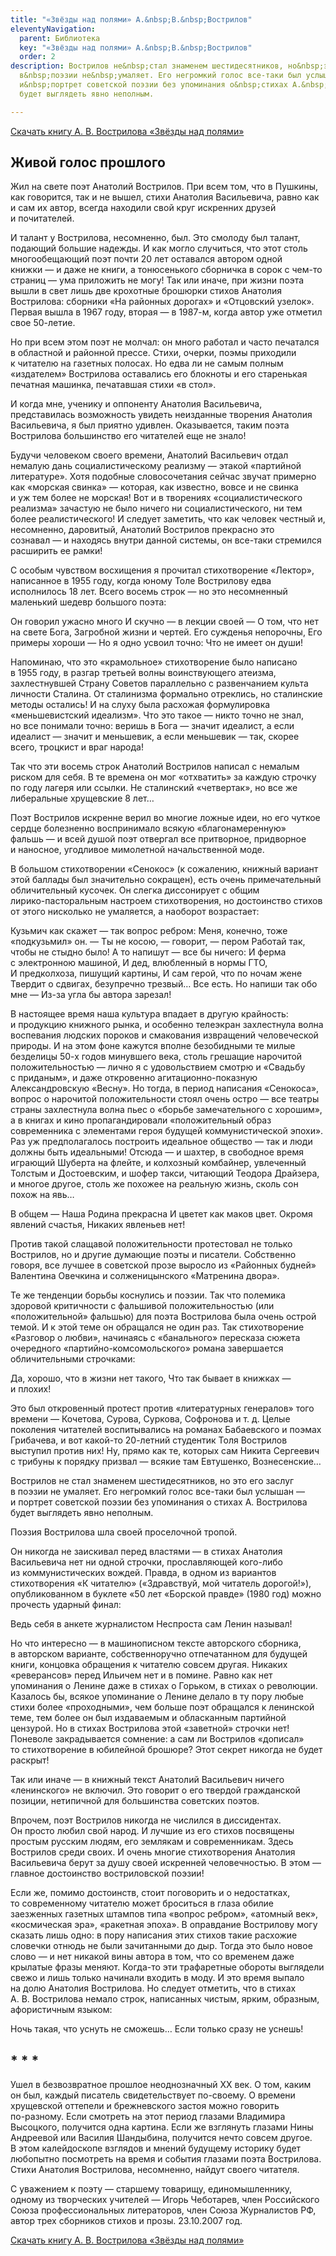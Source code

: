 ```yaml
---
title: "«Звёзды над полями» А.&nbsp;В.&nbsp;Вострилов"
eleventyNavigation:
  parent: Библиотека
  key: "«Звёзды над полями» А.&nbsp;В.&nbsp;Вострилов"
  order: 2
description: Вострилов не&nbsp;стал знаменем шестидесятников, но&nbsp;это его заслуг
  в&nbsp;поэзии не&nbsp;умаляет. Его негромкий голос все-таки был услышан&nbsp;&mdash;
  и&nbsp;портрет советской поэзии без упоминания о&nbsp;стихах А.&nbsp;Вострилова
  будет выглядеть явно неполным.

---
```

[Скачать книгу А. В. Вострилова «Звёзды над полями»](https://drive.google.com/file/d/147Qz_u0Wya6M8hwJTula3C5wUzCKdxF8/view?usp=sharing)

## Живой голос прошлого

Жил на свете поэт Анатолий Вострилов. При всем том, что в Пушкины, как говорится, так и не вышел, стихи Анатолия Васильевича, равно как и сам их автор, всегда находили свой круг искренних друзей и почитателей.

И талант у Вострилова, несомненно, был. Это смолоду был талант, подающий большие надежды. И как могло случиться, что этот столь многообещающий поэт почти 20 лет оставался автором одной книжки — и даже не книги, а тонюсенького сборничка в сорок с <nobr>чем-то</nobr> страниц — ума приложить не могу! Так или иначе, при жизни поэта вышли в свет лишь две крохотные брошюрки стихов Анатолия Вострилова: сборники «На районных дорогах» и «Отцовский узелок». Первая вышла в 1967 году, вторая — в <nobr>1987-м</nobr>, когда автор уже отметил свое <nobr>50-летие</nobr>.

Но при всем этом поэт не молчал: он много работал и часто печатался в областной и районной прессе. Стихи, очерки, поэмы приходили к читателю на газетных полосах. Но едва ли не самым полным «издателем» Вострилова оставались его блокноты и его старенькая печатная машинка, печатавшая стихи «<nobr>в стол</nobr>».

И когда мне, ученику и оппоненту Анатолия Васильевича, представилась возможность увидеть неизданные творения Анатолия Васильевича, я был приятно удивлен. Оказывается, таким поэта Вострилова большинство его читателей еще не знало!

Будучи человеком своего времени, Анатолий Васильевич отдал немалую дань социалистическому реализму — этакой «партийной литературе». Хотя подобные словосочетания сейчас звучат примерно как «морская свинка» — которая, как известно, вовсе и не свинка и уж тем более не морская! Вот и в творениях «социалистического реализма» зачастую не было ничего ни социалистического, ни тем более реалистического! И следует заметить, что как человек честный и, несомненно, даровитый, Анатолий Вострилов прекрасно это сознавал — и находясь внутри данной системы, он <nobr>все-таки</nobr> стремился расширить ее рамки!

С особым чувством восхищения я прочитал стихотворение «Лектор», написанное в 1955 году, когда юному Толе Вострилову едва исполнилось 18 лет.
Всего восемь строк — но это несомненный маленький шедевр большого поэта:

Он говорил ужасно много
И скучно — в лекции своей —
О том, что нет на свете Бога,
Загробной жизни и чертей.
Его сужденья непорочны,
Его примеры хороши —
Но я одно усвоил точно:
Что не имеет он души!

Напоминаю, что это «крамольное» стихотворение было написано в 1955 году, в разгар третьей волны воинствующего атеизма, захлестнувшей Страну Советов параллельно с развенчанием культа личности Сталина. От сталинизма формально отреклись, но сталинские методы остались! И на слуху была расхожая формулировка «меньшевистский идеализм». Что это такое — никто точно не знал, но все понимали точно: веришь в Бога — значит идеалист, а если идеалист — значит и меньшевик, а если меньшевик — так, скорее всего, троцкист и враг народа!

Так что эти восемь строк Анатолий Вострилов написал с немалым риском для себя. В те времена он мог «отхватить» за каждую строчку по году лагеря или ссылки. Не сталинский «четвертак», но все же либеральные хрущевские 8 лет…

Поэт Вострилов искренне верил во многие ложные идеи, но его чуткое сердце болезненно воспринимало всякую «благонамеренную» фальшь — и всей душой поэт отвергал все притворное, придворное и наносное, угодливое мимолетной начальственной моде.

В большом стихотворении «Сенокос» (к сожалению, книжный вариант этой баллады был значительно сокращен), есть очень примечательный обличительный кусочек. Он слегка диссонирует с общим <nobr>лирико-пасторальным</nobr> настроем стихотворения, но достоинство стихов от этого нисколько не умаляется, а наоборот возрастает:

Кузьмич как скажет — так вопрос ребром:
Меня, конечно, тоже «подкузьмил» он.
— Ты не косою, — говорит, — пером
Работай так, чтобы не стыдно было!
А то напишут — все бы ничего:
И ферма с электронною машиной,
И дед, влюбленный в нормы ГТО,
И предколхоза, пишущий картины,
И сам герой, что по ночам жене
Твердит о сдвигах, безупречно трезвый…
Все есть. Но напиши так обо мне —
<nobr>Из-за</nobr> угла бы автора зарезал!

В настоящее время наша культура впадает в другую крайность: и продукцию книжного рынка, и особенно телеэкран захлестнула волна воспевания людских пороков и смакования извращений человеческой природы. И на этом фоне кажутся вполне безобидными те милые безделицы <nobr>50-х</nobr> годов минувшего века, столь грешащие нарочитой положительностью — лично я с удовольствием смотрю и «Свадьбу с приданым», и даже откровенно <nobr>агитационно-показную</nobr> Александровскую «Весну». Но тогда, в период написания «Сенокоса», вопрос о нарочитой положительности стоял очень остро — все театры страны захлестнула волна пьес о «борьбе замечательного с хорошим», а в книгах и кино пропагандировали «положительный образ современника с элементами героя будущей коммунистической эпохи». Раз уж предполагалось построить идеальное общество — так и люди должны быть идеальными! Отсюда — и шахтер, в свободное время играющий Шуберта на флейте, и колхозный комбайнер, увлеченный Толстым и Достоевским, и шофер такси, читающий Теодора Драйзера, и многое другое, столь же похожее на реальную жизнь, сколь сон похож на явь…

В общем —
Наша Родина прекрасна
И цветет как маков цвет.
Окромя явлений счастья,
Никаких явленьев нет!

Против такой слащавой положительности протестовал не только Вострилов, но и другие думающие поэты и писатели. Собственно говоря, все лучшее в советской прозе выросло из «Районных будней» Валентина Овечкина и солженицынского «Матренина двора».

Те же тенденции борьбы коснулись и поэзии. Так что полемика здоровой критичности с фальшивой положительностью (или «положительной» фальшью) для поэта Вострилова была очень острой темой. И к этой теме он обращался не один раз. Так стихотворение «Разговор о любви», начинаясь с «банального» пересказа сюжета очередного <nobr>«партийно-комсомольского»</nobr> романа завершается обличительными строчками:

Да, хорошо, что в жизни нет такого,
Что так бывает в книжках — и плохих!

Это был откровенный протест против «литературных генералов» того времени — Кочетова, Сурова, Суркова, Софронова <nobr>и т. д.</nobr> Целые поколения читателей воспитывались на романах Бабаевского и поэмах Грибачева, и вот <nobr>какой-то</nobr> <nobr>20-летний</nobr> студентик Толя Вострилов выступил против них! Ну, прямо как те, которых сам Никита Сергеевич с трибуны к порядку призвал — всякие там Евтушенко, Вознесенские…

Вострилов не стал знаменем шестидесятников, но это его заслуг в поэзии не умаляет. Его негромкий голос <nobr>все-таки</nobr> был услышан — и портрет советской поэзии без упоминания о стихах А. Вострилова будет выглядеть явно неполным.

Поэзия Вострилова шла своей проселочной тропой.

Он никогда не заискивал перед властями — в стихах Анатолия Васильевича нет ни одной строчки, прославляющей <nobr>кого-либо</nobr> из коммунистических вождей. Правда, в одном из вариантов стихотворения «К читателю» («Здравствуй, мой читатель дорогой!»), опубликованном в буклете «50 лет «Борской правде» (1980 год) можно прочесть ударный финал:

Ведь себя в анкете журналистом
Неспроста сам Ленин называл!

Но что интересно — в машинописном тексте авторского сборника, в авторском варианте, собственноручно отпечатанном для будущей книги, концовка обращения к читателю совсем другая. Никаких «реверансов» перед Ильичем нет и в помине. Равно как нет упоминания о Ленине даже в стихах о Горьком, в стихах о революции. Казалось бы, всякое упоминание о Ленине делало в ту пору любые стихи более «проходными», чем больше поэт обращался к ленинской теме, тем более он был издаваемым и обласканным партийной цензурой. Но в стихах Вострилова этой «заветной» строчки нет! Поневоле закрадывается сомнение: а сам ли Вострилов «дописал» то стихотворение в юбилейной брошюре? Этот секрет никогда не будет раскрыт!

Так или иначе — в книжный текст Анатолий Васильевич ничего «ленинского» не включил. Это говорит о его твердой гражданской позиции, нетипичной для большинства советских поэтов.

Впрочем, поэт Вострилов никогда не числился в диссидентах. Он просто любил свой народ. И лучшие из его стихов посвящены простым русским людям, его землякам и современникам. Здесь Вострилов среди своих. И очень многие стихотворения Анатолия Васильевича берут за душу своей искренней человечностью. В этом — главное достоинство востриловской поэзии!

Если же, помимо достоинств, стоит поговорить и о недостатках, то современному читателю может броситься в глаза обилие заезженных газетных штампов типа «вопрос ребром», «атомный век», «космическая эра», «ракетная эпоха». В оправдание Вострилову могу сказать лишь одно: в пору написания этих стихов такие расхожие словечки отнюдь не были зачитанными до дыр. Тогда это было новое слово — и нет никакой вины автора в том, что со временем даже крылатые фразы меняют. <nobr>Когда-то</nobr> эти трафаретные обороты выглядели свежо и лишь только начинали входить в моду. И это время выпало на долю Анатолия Вострилова. Но следует отметить, что в стихах <nobr>А. В. Вострилова</nobr> немало строк, написанных чистым, ярким, образным, афористичным языком:

Ночь такая, что уснуть не сможешь…
Если только сразу не уснешь!

## * * *

Ушел в безвозвратное прошлое неоднозначный XX век. О том, каким он был, каждый писатель свидетельствует <nobr>по-своему</nobr>. О времени хрущевской оттепели и брежневского застоя можно говорить <nobr>по-разному</nobr>. Если смотреть на этот период глазами Владимира Высоцкого, получится одна картина. Если же взглянуть глазами Нины Андреевой или Василия Шандыбина, получится нечто совсем другое. В этом калейдоскопе взглядов и мнений будущему историку будет любопытно посмотреть на время и события глазами поэта Вострилова. Стихи Анатолия Вострилова, несомненно, найдут своего читателя.

С уважением к поэту —
старшему товарищу, единомышленнику,
одному из творческих учителей —
Игорь Чеботарев,
член Российского Союза профессиональных литераторов,
член Союза Журналистов РФ,
автор трех сборников стихов и прозы.
<nobr>23.10.2007</nobr> год.

[Скачать книгу А. В. Вострилова «Звёзды над полями»](https://drive.google.com/file/d/147Qz_u0Wya6M8hwJTula3C5wUzCKdxF8/view?usp=sharing)
